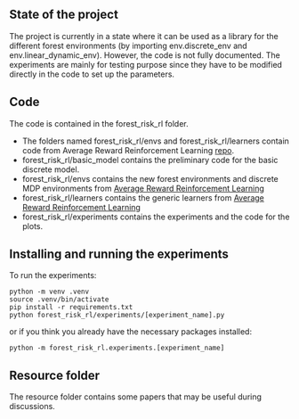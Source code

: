 ## State of the project
The project is currently in a state where it can be used as a library for the different forest environments (by importing env.discrete_env and env.linear_dynamic_env). However, the code is not fully documented. 
The experiments are mainly for testing purpose since they have to be modified directly in the code to set up the parameters.

## Code
The code is contained in the forest_risk_rl folder. 

- The folders named forest_risk_rl/envs and forest_risk_rl/learners contain code from Average Reward Reinforcement Learning [repo](https://gitlab.inria.fr/omaillar/average-reward-reinforcement-learning). 
- forest_risk_rl/basic_model contains the preliminary code for the basic discrete model. 
- forest_risk_rl/envs contains the new forest environments and discrete MDP environments from [Average Reward Reinforcement Learning](https://gitlab.inria.fr/omaillar/average-reward-reinforcement-learning)
- forest_risk_rl/learners contains the generic learners from [Average Reward Reinforcement Learning](https://gitlab.inria.fr/omaillar/average-reward-reinforcement-learning)
- forest_risk_rl/experiments contains the experiments and the code for the plots.

## Installing and running the experiments
To run the experiments:
```
python -m venv .venv
source .venv/bin/activate
pip install -r requirements.txt
python forest_risk_rl/experiments/[experiment_name].py
```
or if you think you already have the necessary packages installed:
```
python -m forest_risk_rl.experiments.[experiment_name]
```


## Resource folder
The resource folder contains some papers that may be useful during discussions.
